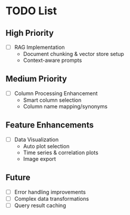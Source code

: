 # TODO List

## High Priority
- [ ] RAG Implementation
  - Document chunking & vector store setup
  - Context-aware prompts

## Medium Priority
- [ ] Column Processing Enhancement
  - Smart column selection
  - Column name mapping/synonyms

## Feature Enhancements
- [ ] Data Visualization
  - Auto plot selection
  - Time series & correlation plots
  - Image export

## Future
- [ ] Error handling improvements
- [ ] Complex data transformations
- [ ] Query result caching
